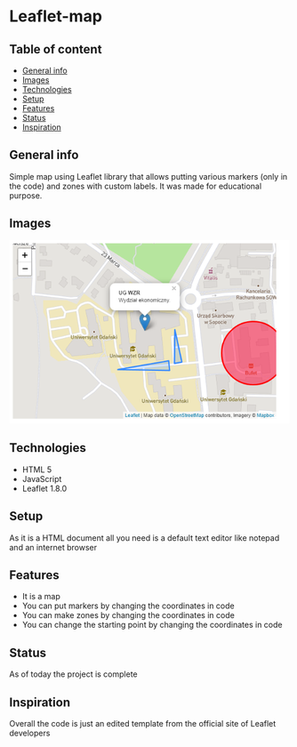 # Leaflet-map

## Table of content
* [General info](#General-info)
* [Images](#Images)
* [Technologies](#Technologies)
* [Setup](#Setup)
* [Features](#Features)
* [Status](#Status)
* [Inspiration](#Inspiration)

## General info
Simple map using Leaflet library that allows putting various markers (only in the code) and zones with custom labels. It was made for educational purpose.

## Images
![Image](./Pictures/1.PNG)

## Technologies
* HTML 5
* JavaScript
* Leaflet 1.8.0

## Setup
As it is a HTML document all you need is a default text editor like notepad and an internet browser

## Features
* It is a map
* You can put markers by changing the coordinates in code
* You can make zones by changing the coordinates in code
* You can change the starting point by changing the coordinates in code

## Status
As of today the project is complete

## Inspiration
Overall the code is just an edited template from the official site of Leaflet developers
